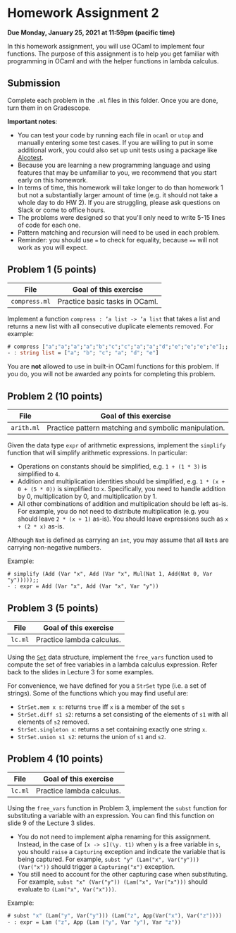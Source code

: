 # Homework Assignment 2

**Due Monday, January 25, 2021 at 11:59pm (pacific time)**

In this homework assignment, you will use OCaml to implement four functions. The
purpose of this assignment is to help you get familiar with programming in OCaml
and with the helper functions in lambda calculus.

## Submission

Complete each problem in the `.ml` files in this folder. Once you are done, turn
them in on Gradescope.

**Important notes**:
* You can test your code by running each file in `ocaml` or `utop` and manually
  entering some test cases. If you are willing to put in some additional work,
  you could also set up unit tests using a package like
  [Alcotest](https://github.com/mirage/alcotest).
* Because you are learning a new programming language and using features that
  may be unfamiliar to you, we recommend that you start early on this homework.
* In terms of time, this homework will take longer to do than homework 1 but not
  a substantially larger amount of time (e.g. it should not take a whole day to
  do HW 2). If you are struggling, please ask questions on Slack or come to
  office hours.
* The problems were designed so that you'll only need to write 5-15 lines of
  code for each one.
* Pattern matching and recursion will need to be used in each problem.
* Reminder: you should use `=` to check for equality, because `==` will not work
  as you will expect.

## Problem 1 (5 points)

| File          | Goal of this exercise          |
| -----------   | ------------------------------ |
| `compress.ml` | Practice basic tasks in OCaml. |

Implement a function `compress : ’a list -> ’a list` that takes a list and
returns a new list with all consecutive duplicate elements removed. For example:

```ocaml
# compress ["a";"a";"a";"a";"b";"c";"c";"a";"a";"d";"e";"e";"e";"e"];;
- : string list = ["a"; "b"; "c"; "a"; "d"; "e"]
```

You are **not** allowed to use in built-in OCaml functions for this problem. If
you do, you will not be awarded any points for completing this problem.

## Problem 2 (10 points)

| File       | Goal of this exercise                                |
| ---------  | ---------------------------------------------------- |
| `arith.ml` | Practice pattern matching and symbolic manipulation. |

Given the data type `expr` of arithmetic expressions, implement the `simplify`
function that will simplify arithmetic expressions. In particular:

* Operations on constants should be simplified, e.g. `1 + (1 * 3)` is simplified
  to `4`.
* Addition and multiplication identities should be simplified, e.g. `1 * (x +
  0 + (5 * 0))` is simplified to `x`. Specifically, you need to handle addition
  by 0, multiplication by 0, and multiplication by 1.
* All other combinations of addition and multiplication should be left as-is.
  For example, you do not need to distribute multiplication (e.g. you should
  leave `2 * (x + 1)` as-is). You should leave expressions such as `x + (2 * x)`
  as-is.

Although `Nat` is defined as carrying an `int`, you may assume that all `Nat`s
are carrying non-negative numbers.

Example:
```
# simplify (Add (Var "x", Add (Var "x", Mul(Nat 1, Add(Nat 0, Var "y")))));;
- : expr = Add (Var "x", Add (Var "x", Var "y"))
```

## Problem 3 (5 points)

| File    | Goal of this exercise     |
| ------- | ------------------------- |
| `lc.ml` | Practice lambda calculus. |

Using the [`Set`](https://caml.inria.fr/pub/docs/manual-ocaml/libref/Set.S.html)
data structure, implement the `free_vars` function used to compute the set of
free variables in a lambda calculus expression. Refer back to the slides in
Lecture 3 for some examples.

For convenience, we have defined for you a `StrSet` type (i.e. a set of
strings). Some of the functions which you may find useful are:
* `StrSet.mem x s`: returns `true` iff `x` is a member of the set `s`
* `StrSet.diff s1 s2`: returns a set consisting of the elements of `s1` with all
  elements of `s2` removed.
* `StrSet.singleton x`: returns a set containing exactly one string `x`.
* `StrSet.union s1 s2`: returns the union of `s1` and `s2`.

## Problem 4 (10 points)

| File     | Goal of this exercise     |
| -------- | ------------------------- |
| `lc.ml`  | Practice lambda calculus. |

Using the `free_vars` function in Problem 3, implement the `subst` function for
substituting a variable with an expression. You can find this function on slide
9 of the Lecture 3 slides.

* You do not need to implement alpha renaming for this assignment. Instead, in
  the case of `[x -> s](\y. t1)` when `y` is a free variable in `s`, you should
  `raise` a `Capturing` exception and indicate the variable that is being
  captured. For example, `subst "y" (Lam("x", Var("y"))) (Var("x"))` should
  trigger a `Capturing("x")` exception.
* You still need to account for the other capturing case when substituting. For
  example, `subst "x" (Var("y")) (Lam("x", Var("x")))` should evaluate to `(Lam("x",
  Var("x")))`.

Example:
```ocaml
# subst "x" (Lam("y", Var("y"))) (Lam("z", App(Var("x"), Var("z"))))
- : expr = Lam ("z", App (Lam ("y", Var "y"), Var "z"))
```
